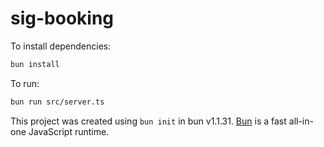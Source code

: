 # sig-booking

To install dependencies:

```bash
bun install
```

To run:

```bash
bun run src/server.ts
```

This project was created using `bun init` in bun v1.1.31. [Bun](https://bun.sh) is a fast all-in-one JavaScript runtime.
